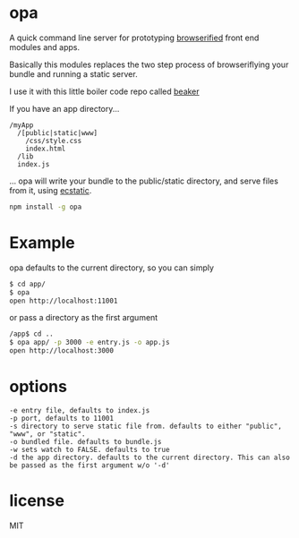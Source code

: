 # opa

A quick command line server for prototyping [browserified](https://github.com/substack/node-browserify) front end modules and apps.

Basically this modules replaces the two step process of browseriflying your bundle and running a static server.

I use it with this little boiler code repo called [beaker](https://github.com/nhq/beaker)

If you have an app directory...

```
/myApp
  /[public|static|www]
    /css/style.css
    index.html
  /lib
  index.js
```

... opa will write your bundle to the public/static directory, and serve files from it, using [ecstatic](https://github.com/jesusabdullah/node-ecstatic).

```bash 
npm install -g opa
```
# Example

opa defaults to the current directory, so you can simply
``` bash
$ cd app/
$ opa
open http://localhost:11001
```
or pass a directory as the first argument
```bash
/app$ cd ..
$ opa app/ -p 3000 -e entry.js -o app.js
open http://localhost:3000
```

# options

```
-e entry file, defaults to index.js
-p port, defaults to 11001
-s directory to serve static file from. defaults to either "public", "www", or "static".
-o bundled file. defaults to bundle.js
-w sets watch to FALSE. defaults to true
-d the app directory. defaults to the current directory. This can also be passed as the first argument w/o '-d'
```

# license

MIT

